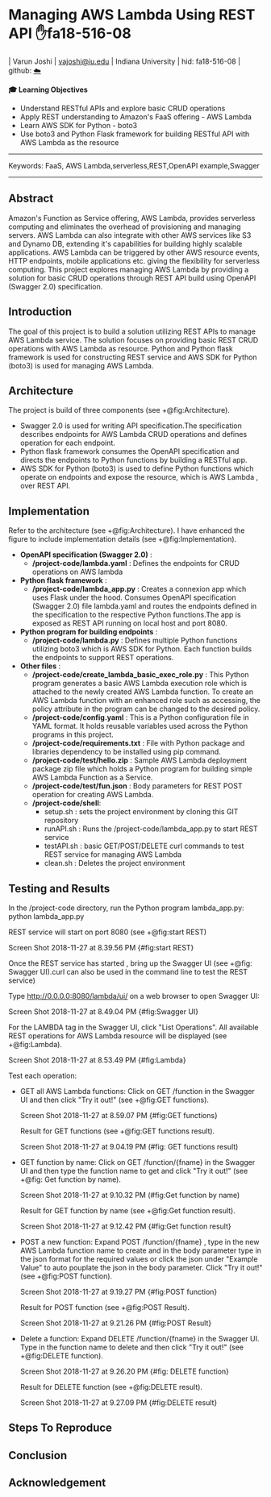 # Managing AWS Lambda Using REST API :hand:fa18-516-08

| Varun Joshi | vajoshi@iu.edu | Indiana University | hid: fa18-516-08 | github:
[:cloud:](https://github.com/cloudmesh-community/fa18-516-08/blob/master/project-paper/report.md)

**:mortar_board: Learning Objectives**

* Understand RESTful APIs and explore basic CRUD operations
* Apply REST understanding to Amazon's FaaS offering - AWS Lambda
* Learn AWS SDK for Python - boto3
* Use boto3 and Python Flask framework for building RESTful API with AWS Lambda as the resource

---

Keywords: FaaS, AWS Lambda,serverless,REST,OpenAPI example,Swagger

---


## Abstract

Amazon's Function as Service offering, AWS Lambda, provides serverless computing and eliminates the overhead of provisioning and managing servers.
AWS Lambda can also integrate with other AWS services like S3 and Dynamo DB, extending it's capabilities for building highly scalable applications. AWS Lambda can be triggered by other AWS resource events, HTTP endpoints, mobile applications etc. giving the flexibility for serverless computing. This project explores managing AWS Lambda by providing a solution for basic CRUD operations through REST API build using OpenAPI (Swagger 2.0) specification.

## Introduction

The goal of this project is to build a solution utilizing REST APIs to manage AWS Lambda service. The solution focuses on providing basic REST CRUD operations with AWS Lambda as resource. Python and Python flask framework is used for constructing REST service and AWS SDK for Python (boto3) is used for managing AWS Lambda.

## Architecture

The project is build of three components (see +@fig:Architecture).

* Swagger 2.0 is used for writing API specification.The specification describes endpoints for AWS Lambda CRUD operations and defines operation for each endpoint.
* Python flask framework consumes the OpenAPI specification and directs the endpoints to Python functions by building a RESTful app.
* AWS SDK for Python (boto3) is used to define Python functions which operate on endpoints and expose the resource, which is AWS Lambda , over REST API.

## Implementation

Refer to the architecture (see +@fig:Architecture). I have enhanced the figure to include implementation details (see +@fig:Implementation).

* **OpenAPI specification (Swagger 2.0)** :
  - **/project-code/lambda.yaml** : Defines the endpoints for CRUD operations on AWS lambda
* **Python flask framework** :
  - **/project-code/lambda_app.py** : Creates a connexion app which uses Flask under the hood. Consumes OpenAPI specification (Swagger 2.0) file lambda.yaml and routes the endpoints defined in the specification to the respective Python functions.The app is exposed as REST API running on local host and port 8080.
* **Python program for building endpoints** :
  - **/project-code/lambda.py** : Defines multiple Python functions utilizing boto3 which is AWS SDK for Python. Each function builds the endpoints to support REST operations.
* **Other files** :
  - **/project-code/create_lambda_basic_exec_role.py** : This Python program generates a basic AWS Lambda execution role which is attached to the newly created AWS Lambda function. To create an AWS Lambda function with an enhanced role such as accessing, the policy attribute in the program can be changed to the desired policy.
  - **/project-code/config.yaml** : This is a Python configuration file in YAML format. It holds reusable variables used across the Python programs in this project.
  - **/project-code/requirements.txt** : File with Python package and libraries dependency to be installed using pip command.
  - **/project-code/test/hello.zip** : Sample AWS Lambda deployment package zip file which holds a Python program for building simple AWS Lambda Function as a Service.
  - **/project-code/test/fun.json** : Body parameters for REST POST operation for creating AWS Lambda.
  - **/project-code/shell**:
    - setup.sh : sets the project environment by cloning this GIT repository
    - runAPI.sh : Runs the /project-code/lambda_app.py to start REST service
    - testAPI.sh : basic GET/POST/DELETE curl commands to test REST service for managing AWS Lambda
    - clean.sh : Deletes the project environment

## Testing and Results

In the /project-code directory, run the Python program lambda_app.py:
python lambda_app.py

REST service will start on port 8080 (see +@fig:start REST)

Screen Shot 2018-11-27 at 8.39.56 PM {#fig:start REST}

Once the REST service has started , bring up the Swagger UI (see +@fig: Swagger UI).curl can also be used in the command line to test the REST service)

Type http://0.0.0.0:8080/lambda/ui/ on a web browser to open Swagger UI:

Screen Shot 2018-11-27 at 8.49.04 PM {#fig:Swagger UI}

For the LAMBDA tag in the Swagger UI, click "List Operations". All available REST operations for AWS Lambda resource will be displayed (see +@fig:Lambda).

Screen Shot 2018-11-27 at 8.53.49 PM {#fig:Lambda}

Test each operation:
* GET all AWS Lambda functions:
  Click on GET /function in the Swagger UI and then click "Try it out!" (see +@fig:GET functions).

  Screen Shot 2018-11-27 at 8.59.07 PM {#fig:GET functions}

  Result for GET functions (see +@fig:GET functions result).

  Screen Shot 2018-11-27 at 9.04.19 PM (#fig: GET functions result)

* GET function by name:
  Click on GET /function/{fname} in the Swagger UI and then type the function name to get and click "Try it out!" (see +@fig: Get function by name).

  Screen Shot 2018-11-27 at 9.10.32 PM (#fig:Get function by name)

  Result for GET function by name (see +@fig:Get function result).

  Screen Shot 2018-11-27 at 9.12.42 PM {#fig:Get function result}

* POST a new function:
  Expand POST /function/{fname} , type in the new AWS Lambda function name to create and in the body parameter type in the json format for the required values or click the json under "Example Value" to auto pouplate the json in the body parameter. Click "Try it out!" (see +@fig:POST function).

  Screen Shot 2018-11-27 at 9.19.27 PM {#fig:POST function}

  Result for POST function (see +@fig:POST Result).

  Screen Shot 2018-11-27 at 9.21.26 PM {#fig:POST Result}

* Delete a function:
  Expand DELETE /function/{fname} in the Swagger UI. Type in the function name to delete and then click "Try it out!" (see +@fig:DELETE function).

  Screen Shot 2018-11-27 at 9.26.20 PM {#fig: DELETE function}

  Result for DELETE function (see +@fig:DELETE result).

  Screen Shot 2018-11-27 at 9.27.09 PM {#fig:DELETE result}

## Steps To Reproduce

## Conclusion

## Acknowledgement
